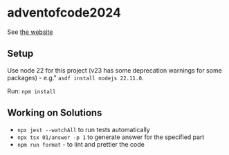 # adventofcode2024

See [the website](https://adventofcode.com/2024)

## Setup

Use node 22 for this project (v23 has some deprecation warnings for some packages) - e.g." `asdf install nodejs 22.11.0`.

Run: `npm install`

## Working on Solutions

- `npx jest --watchAll` to run tests automatically
- `npx tsx 01/answer -p 1` to generate answer for the specified part
- `npm run format` - to lint and prettier the code
